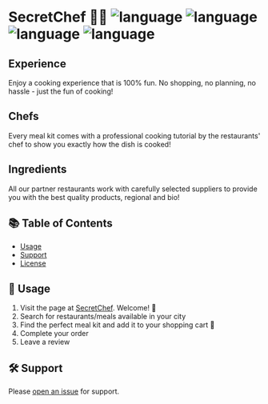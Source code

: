 # SecretChef 👩‍🍳 ![language](https://img.shields.io/badge/language-Ruby-red.svg) ![language](https://img.shields.io/badge/language-HTML-orange.svg) ![language](https://img.shields.io/badge/language-Javascript-yellow.svg) ![language](https://img.shields.io/badge/language-CSS-blueviolet.svg)

## Experience
Enjoy a cooking experience that is 100% fun. No shopping, no planning, no hassle - just the fun of cooking!

## Chefs
Every meal kit comes with a professional cooking tutorial by the restaurants' chef to show you exactly how the dish is cooked!

## Ingredients
All our partner restaurants work with carefully selected suppliers to provide you with the best quality products, regional and bio!

## :books: Table of Contents

- [Usage](#rocket-usage)
- [Support](#hammer_and_wrench-support)
- [License](#scroll-license)

## :rocket: Usage

1. Visit the page at [SecretChef](https://www.secretchef.de/). Welcome! :wave:
2. Search for restaurants/meals available in your city 
3. Find the perfect meal kit and add it to your shopping cart :shopping_cart:
4. Complete your order 
5. Leave a review

## :hammer_and_wrench: Support

Please [open an issue](https://github.com/BeatriceKern/secretchef/issues/new) for support.
